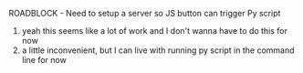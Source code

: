 ROADBLOCK - Need to setup a server so JS button can trigger Py script
1. yeah this seems like a lot of work and I don't wanna have to do this for now
2. a little inconvenient, but I can live with running py script in the command line for now